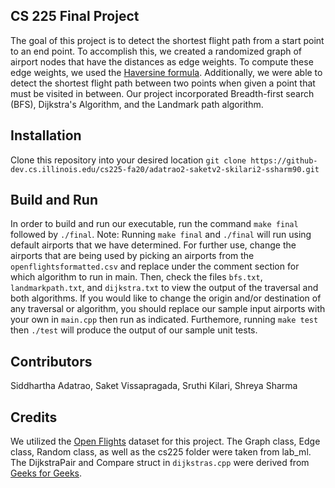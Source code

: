 ## CS 225 Final Project 
The goal of this project is to detect the shortest flight path from a start point to an end point. To accomplish this, we created a randomized graph of airport nodes that have the distances as edge weights. To compute these edge weights, we used the [Haversine formula](https://en.wikipedia.org/wiki/Haversine_formula). Additionally, we were able to detect the shortest flight path between two points when given a point that must be visited in between. Our project incorporated Breadth-first search (BFS), Dijkstra's Algorithm, and the Landmark path algorithm.

## Installation
Clone this repository into your desired location `git clone https://github-dev.cs.illinois.edu/cs225-fa20/adatrao2-saketv2-skilari2-ssharm90.git`

## Build and Run
In order to build and run our executable, run the command `make final` followed by `./final`. Note: Running `make final` and `./final` will run using default airports that we have determined. For further use, change the airports that are being used by picking an airports from the `openflightsformatted.csv` and replace under the comment section for which algorithm to run in main. Then, check the files `bfs.txt`, `landmarkpath.txt`, and `dijkstra.txt` to view the output of the traversal and both algorithms. If you would like to change the origin and/or destination of any traversal or algorithm, you should replace our sample input airports with your own in `main.cpp` then run as indicated. Furthemore, running `make test` then `./test` will produce the output of our sample unit tests.

## Contributors
Siddhartha Adatrao, Saket Vissapragada, Sruthi Kilari, Shreya Sharma

## Credits
We utilized the [Open Flights](https://openflights.org/data.html) dataset for this project. The Graph class, Edge class, Random class, as well as the cs225 folder were taken from lab_ml.
The DijkstraPair and Compare struct in `dijkstras.cpp` were derived from [Geeks for Geeks](https://www.geeksforgeeks.org/stl-priority-queue-for-structure-or-class/).

